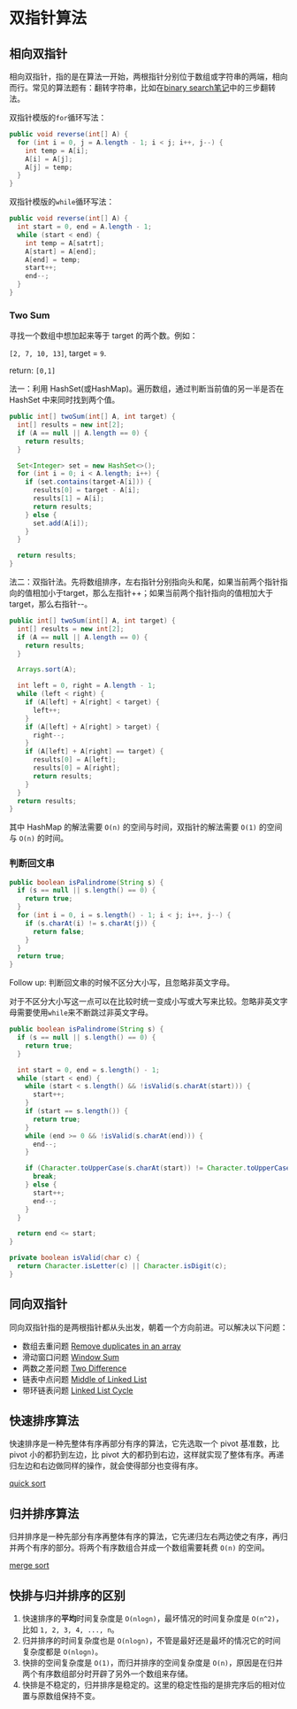 # 双指针算法

## 相向双指针

相向双指针，指的是在算法一开始，两根指针分别位于数组或字符串的两端，相向而行。常见的算法题有：翻转字符串，比如在[binary search笔记](binarysearch.md)中的三步翻转法。

双指针模版的`for`循环写法：

``` java
public void reverse(int[] A) {
  for (int i = 0, j = A.length - 1; i < j; i++, j--) {
    int temp = A[i];
    A[i] = A[j];
    A[j] = temp;
  }
}
```

双指针模版的`while`循环写法：

``` java
public void reverse(int[] A) {
  int start = 0, end = A.length - 1;
  while (start < end) {
    int temp = A[satrt];
    A[start] = A[end];
    A[end] = temp;
    start++;
    end--;
  }
}
```

### Two Sum

寻找一个数组中想加起来等于 target 的两个数。例如：

`[2, 7, 10, 13]`, target = `9`.

return: `[0,1]`

法一：利用 HashSet(或HashMap)。遍历数组，通过判断当前值的另一半是否在 HashSet 中来同时找到两个值。

``` java
public int[] twoSum(int[] A, int target) {
  int[] results = new int[2];
  if (A == null || A.length == 0) {
    return results;
  }

  Set<Integer> set = new HashSet<>();
  for (int i = 0; i < A.length; i++) {
    if (set.contains(target-A[i])) {
      results[0] = target - A[i];
      results[1] = A[i];
      return results;
    } else {
      set.add(A[i]);
    }
  }

  return results;
}
```

法二：双指针法。先将数组排序，左右指针分别指向头和尾，如果当前两个指针指向的值相加小于target，那么左指针++；如果当前两个指针指向的值相加大于target，那么右指针--。

``` java
public int[] twoSum(int[] A, int target) {
  int[] results = new int[2];
  if (A == null || A.length == 0) {
    return results;
  }

  Arrays.sort(A);

  int left = 0, right = A.length - 1;
  while (left < right) {
    if (A[left] + A[right] < target) {
      left++;
    }
    if (A[left] + A[right] > target) {
      right--;
    }
    if (A[left] + A[right] == target) {
      results[0] = A[left];
      results[0] = A[right];
      return results;
    }
  }
  return results;
}
```

其中 HashMap 的解法需要 `O(n)` 的空间与时间，双指针的解法需要 `O(1)` 的空间与 `O(n)` 的时间。

### 判断回文串

``` java
public boolean isPalindrome(String s) {
  if (s == null || s.length() == 0) {
    return true;
  }
  for (int i = 0, i = s.length() - 1; i < j; i++, j--) {
    if (s.charAt(i) != s.charAt(j)) {
      return false;
    }
  }
  return true;
}
```

Follow up: 判断回文串的时候不区分大小写，且忽略非英文字母。

对于不区分大小写这一点可以在比较时统一变成小写或大写来比较。忽略非英文字母需要使用`while`来不断跳过非英文字母。

``` java
public boolean isPalindrome(String s) {
  if (s == null || s.length() == 0) {
    return true;
  }

  int start = 0, end = s.length() - 1;
  while (start < end) {
    while (start < s.length() && !isValid(s.charAt(start))) {
      start++;
    }
    if (start == s.length()) {
      return true;
    }
    while (end >= 0 && !isValid(s.charAt(end))) {
      end--;
    }

    if (Character.toUpperCase(s.charAt(start)) != Character.toUpperCase(s.charAt(end))) {
      break;
    } else {
      start++;
      end--;
    }
  }

  return end <= start;
}

private boolean isValid(char c) {
  return Character.isLetter(c) || Character.isDigit(c);
}
```

## 同向双指针

同向双指针指的是两根指针都从头出发，朝着一个方向前进。可以解决以下问题：

- 数组去重问题 [Remove duplicates in an array](../src/org/likexin/twopointer/Deduplication.java)
- 滑动窗口问题 [Window Sum](../src/org/likexin/twopointer/WinSum.java)
- 两数之差问题 [Two Difference](../src/org/likexin/twopointer/TwoSum7.java)
- 链表中点问题 [Middle of Linked List](../src/org/likexin/twopointer/MiddleNode.java)
- 带环链表问题 [Linked List Cycle](../src/org/likexin/twopointer/HasCycle.java)

## 快速排序算法

快速排序是一种先整体有序再部分有序的算法，它先选取一个 pivot 基准数，比 pivot 小的都扔到左边，比 pivot 大的都扔到右边，这样就实现了整体有序。再递归左边和右边做同样的操作，就会使得部分也变得有序。

[quick sort](../src/org/likexin/twopointer/QuickSort.java)

## 归并排序算法

归并排序是一种先部分有序再整体有序的算法，它先递归左右两边使之有序，再归并两个有序的部分。将两个有序数组合并成一个数组需要耗费 `O(n)` 的空间。

[merge sort](../src/org/likexin/twopointer/MergeSort.java)

## 快排与归并排序的区别

1. 快速排序的**平均**时间复杂度是 `O(nlogn)`，最坏情况的时间复杂度是 `O(n^2)`，比如 `1, 2, 3, 4, ..., n`。
2. 归并排序的时间复杂度也是 `O(nlogn)`，不管是最好还是最坏的情况它的时间复杂度都是 `O(nlogn)`。
3. 快排的空间复杂度是 `O(1)`，而归并排序的空间复杂度是 `O(n)`，原因是在归并两个有序数组部分时开辟了另外一个数组来存储。
4. 快排是不稳定的，归并排序是稳定的。这里的稳定性指的是排完序后的相对位置与原数组保持不变。